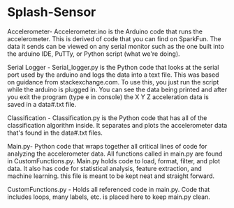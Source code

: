 # Splash-Sensor

Accelerometer-
Accelerometer.ino is the Arduino code that runs the accelerometer. This is derived of code that you can find on SparkFun. The data it sends can be viewed on any serial monitor such as the one built into the arduino IDE, PuTTy,
or Python script (what we're doing). 

Serial Logger -
Serial_logger.py is the Python code that looks at the serial port used by the arduino and logs the data into a text file. This was based on guidance from stackexchange.com. To use this, you just run the script while the arduino is plugged in. You can see 
the data being printed and after you exit the program (type e in console) the X Y Z acceleration data is saved in a data#.txt file.

Classification -
Classification.py is the Python code that has all of the classification algorithm inside. It separates 
and plots the accelerometer data that's found in the data#.txt files. 

Main.py- Python code that wraps together all critical lines of code for analyzing the accelerometer data. All functions called in main.py are found in CustomFunctions.py. Main.py holds code to load, format, filter, and plot data. It also has code for statistical analysis, feature extraction, and machine learning. this file is meant to be kept neat and straight forward. 

CustomFunctions.py - Holds all referenced code in main.py. Code that includes loops, many labels, etc. is placed here to keep main.py clean.
